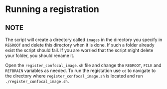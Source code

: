 Running a registration
======================

NOTE
----
The script will create a directory called `images` in the directory you specify in `REGROOT` and delete this directory when it is done.
If such a folder already exist the script should fail. If you are worried that the script might delete your folder, you should rename it.

Open the `register_confocal_image.sh` file and change the `REGROOT`, `FILE` and `REFBRAIN` variables as needed.
To run the registation use `cd` to navigate to the directory where `register_confocal_image.sh` is located and run `./register_confocal_image.sh`.
